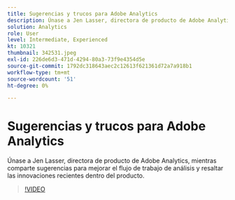 ```yaml
---
title: Sugerencias y trucos para Adobe Analytics
description: Únase a Jen Lasser, directora de producto de Adobe Analytics, mientras comparte sugerencias para mejorar el flujo de trabajo de análisis y resaltar las innovaciones recientes
solution: Analytics
role: User
level: Intermediate, Experienced
kt: 10321
thumbnail: 342531.jpeg
exl-id: 226de6d3-471d-4294-80a3-73f9e4354d5e
source-git-commit: 1792dc318643aec2c12613f621361d72a7a918b1
workflow-type: tm+mt
source-wordcount: '51'
ht-degree: 0%

---
```


# Sugerencias y trucos para Adobe Analytics

Únase a Jen Lasser, directora de producto de Adobe Analytics, mientras comparte sugerencias para mejorar el flujo de trabajo de análisis y resaltar las innovaciones recientes dentro del producto.

>[!VIDEO](https://video.tv.adobe.com/v/342531/?quality=12&learn=on)
